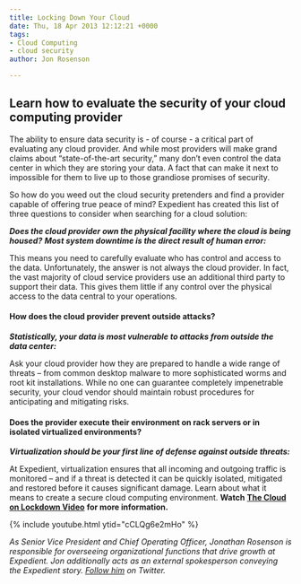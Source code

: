 ```yaml
---
title: Locking Down Your Cloud
date: Thu, 18 Apr 2013 12:12:21 +0000
tags:
- Cloud Computing
- cloud security
author: Jon Rosenson

---
```

## Learn how to evaluate the security of your cloud computing provider

The ability to ensure data security is - of course - a critical part of evaluating any cloud provider. And while most providers will make grand claims about “state-of-the-art security,” many don’t even control the data center in which they are storing your data. A fact that can make it next to impossible for them to live up to those grandiose promises of security.

So how do you weed out the cloud security pretenders and find a provider capable of offering true peace of mind? Expedient has created this list of three questions to consider when searching for a cloud solution:

**_Does the cloud provider own the physical facility where the cloud is being housed?_** **_Most system downtime is the direct result of human error:_**

This means you need to carefully evaluate who has control and access to the data. Unfortunately, the answer is not always the cloud provider. In fact, the vast majority of cloud service providers use an additional third party to support their data. This gives them little if any control over the physical access to the data central to your operations.

#### How does the cloud provider prevent outside attacks?

**_Statistically, your data is most vulnerable to attacks from outside the data center:_**

Ask your cloud provider how they are prepared to handle a wide range of threats – from common desktop malware to more sophisticated worms and root kit installations. While no one can guarantee completely impenetrable security, your cloud vendor should maintain robust procedures for anticipating and mitigating risks.

#### Does the provider execute their environment on rack servers or in isolated virtualized environments?

**_Virtualization should be your first line of defense against outside threats:_**

At Expedient, virtualization ensures that all incoming and outgoing traffic is monitored – and if a threat is detected it can be quickly isolated, mitigated and restored before it causes significant damage. Learn about what it means to create a secure cloud computing environment. **Watch** [**The Cloud on Lockdown Video**](http://www.youtube.com/watch?v=cCLQg6e2mHo) **for more information.**

{% include youtube.html ytid="cCLQg6e2mHo" %}

_As Senior Vice President and Chief Operating Officer, Jonathan Rosenson is responsible for overseeing organizational functions that drive growth at Expedient. Jon additionally acts as an external spokesperson conveying the Expedient story._ [_Follow him_](https://twitter.com/rosenson) _on Twitter._